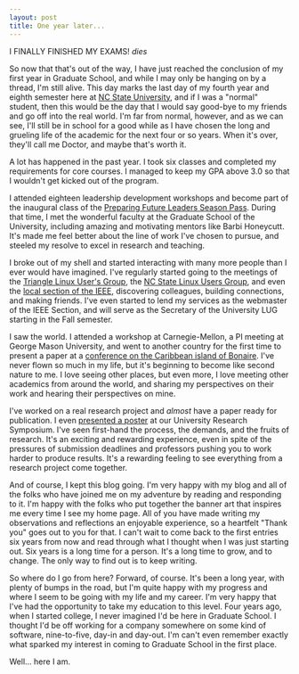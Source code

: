 ```yaml
---
layout: post
title: One year later...
---
```


I FINALLY FINISHED MY EXAMS! *dies*

So now that that's out of the way, I have just reached the conclusion of my first year in Graduate School, and while I may only be hanging on by a thread, I'm still alive. This day marks the last day of my fourth year and eighth semester here at <a href="http://ncsu.edu">NC State University</a>, and if I was a "normal" student, then this would be the day that I would say good-bye to my friends and go off into the real world. I'm far from normal, however, and as we can see, I'll still be in school for a good while as I have chosen the long and grueling life of the academic for the next four or so years. When it's over, they'll call me Doctor, and maybe that's worth it.

A lot has happened in the past year. I took six classes and completed my requirements for core courses. I managed to keep my GPA above 3.0 so that I wouldn't get kicked out of the program.

I attended eighteen leadership development workshops and become part of the inaugural class of the <a href="http://isharacomix.org/2011/12/14/another-certificate">Preparing Future Leaders Season Pass</a>. During that time, I met the wonderful faculty at the Graduate School of the University, including amazing and motivating mentors like Barbi Honeycutt. It's made me feel better about the line of work I've chosen to pursue, and steeled my resolve to excel in research and teaching.

I broke out of my shell and started interacting with many more people than I ever would have imagined. I've regularly started going to the meetings of the <a href="http://trilug.org">Triangle Linux User's Group</a>, the <a href="http://lug.ncsu.edu">NC State Linux Users Group</a>, and even the <a href="http://sites.ieee.org/encs">local section of the IEEE</a>, discovering colleagues, building connections, and making friends. I've even started to lend my services as the webmaster of the IEEE Section, and will serve as the Secretary of the University LUG starting in the Fall semester.

I saw the world. I attended a workshop at Carnegie-Mellon, a PI meeting at George Mason University, and went to another country for the first time to present a paper at a <a href="http://isharacomix.org/2012/02/26/greetings-from-beautiful-bonaire">conference on the Caribbean island of Bonaire</a>. I've never flown so much in my life, but it's beginning to become like second nature to me. I love seeing other places, but even more, I love meeting other academics from around the world, and sharing my perspectives on their work and hearing their perspectives on mine.

I've worked on a real research project and <em>almost</em> have a paper ready for publication. I even <a href="http://isharacomix.org/2012/03/21/graduate-research-symposium/">presented a poster</a> at our University Research Symposium. I've seen first-hand the process, the demands, and the fruits of research. It's an exciting and rewarding experience, even in spite of the pressures of submission deadlines and professors pushing you to work harder to produce results. It's a rewarding feeling to see everything from a research project come together.

And of course, I kept this blog going. I'm very happy with my blog and all of the folks who have joined me on my adventure by reading and responding to it. I'm happy with the folks who put together the banner art that inspires me every time I see my home page. All of you have made writing my observations and reflections an enjoyable experience, so a heartfelt "Thank you" goes out to you for that. I can't wait to come back to the first entries six years from now and read through what I thought when I was just starting out. Six years is a long time for a person. It's a long time to grow, and to change. The only way to find out is to keep writing.

So where do I go from here? Forward, of course. It's been a long year, with plenty of bumps in the road, but I'm quite happy with my progress and where I seem to be going with my life and my career. I'm very happy that I've had the opportunity to take my education to this level. Four years ago, when I started college, I never imagined I'd be here in Graduate School. I thought I'd be off working for a company somewhere on some kind of software, nine-to-five, day-in and day-out. I'm can't even remember exactly what sparked my interest in coming to Graduate School in the first place.

Well... here I am.
